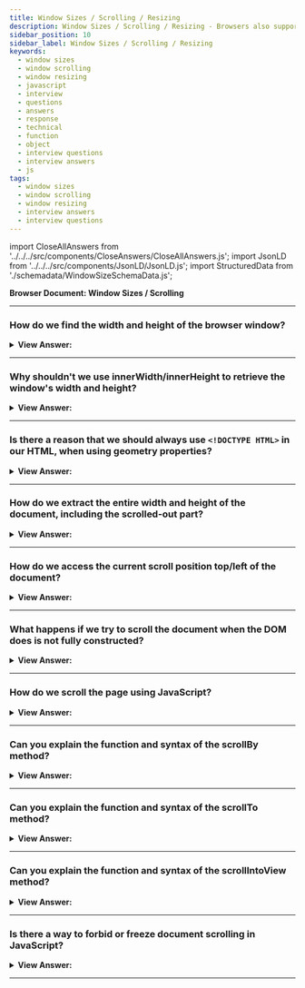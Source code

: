 ```yaml
---
title: Window Sizes / Scrolling / Resizing
description: Window Sizes / Scrolling / Resizing - Browsers also support properties like window.innerWidth/innerHeight. - JavaScript Interview Questions & Answers
sidebar_position: 10
sidebar_label: Window Sizes / Scrolling / Resizing
keywords:
  - window sizes
  - window scrolling
  - window resizing
  - javascript
  - interview
  - questions
  - answers
  - response
  - technical
  - function
  - object
  - interview questions
  - interview answers
  - js
tags:
  - window sizes
  - window scrolling
  - window resizing
  - interview answers
  - interview questions
---
```


import CloseAllAnswers from '../../../src/components/CloseAnswers/CloseAllAnswers.js';
import JsonLD from '../../../src/components/JsonLD/JsonLD.js';
import StructuredData from './schemadata/WindowSizeSchemaData.js';

<JsonLD data={StructuredData} />

<head>
  <title>Window Sizes / Scrolling / Resizing | HelloJavaScript.info</title>
</head>

**Browser Document: Window Sizes / Scrolling**

<CloseAllAnswers />

---

### How do we find the width and height of the browser window?

<details>
  <summary><strong>View Answer:</strong></summary>
  <div>
  <div><strong>Interview Response:</strong> To extact the window width and height, we can use the clientWidth/clientHeight of document.documentElement. Using this approach is the correct way to extract the width and height of the window, not window.innerWidth/innerHeight.
    </div><br />
  <div><strong className="codeExample">Code Example:</strong><br /><br />

  <div></div>

```js
// full window width
console.log(window.innerWidth);

// window width minus the scrollbar
console.log(document.documentElement.clientWidth);
```

  </div>
  </div>
</details>

---

### Why shouldn't we use innerWidth/innerHeight to retrieve the window's width and height?

<details>
  <summary><strong>View Answer:</strong></summary>
  <div>
  <div><strong>Interview Response:</strong> Browsers also support properties like window.innerWidth/innerHeight. They look like what we want, but they are not. If a scrollbar exists and takes up some space, clientWidth/clientHeight delivers the width/height without it (subtracts it). In other words, they return the width and height of the visible portion of the page that is accessible for content. The window.innerWidth/innerHeight properties include the scrollbar in their computation. Most of the time, we require the available window width. We should utilize documentElement.clientHeight/clientWidth to draw or place things within the scrollbar (if any).
    </div><br />
  <div><strong className="codeExample">Code Example:</strong><br /><br />

  <div></div>

```js
// full window width
console.log(window.innerWidth); // includes the scrollbar size in the return value

// window width minus the scrollbar
console.log(document.documentElement.clientWidth);
```

  </div>
  </div>
</details>

---

### Is there a reason that we should always use `<!DOCTYPE HTML>` in our HTML, when using geometry properties?

<details>
  <summary><strong>View Answer:</strong></summary>
  <div>
  <div><strong>Interview Response:</strong> When there is no &#8249;!DOCTYPE HTML&#8250; in HTML, top-level geometric properties may behave outside their intended behavior. Strange things are possible. We should alwaYs use !DOCTYPE HTML in modern web application development.
    </div>
  </div>
</details>

---

### How do we extract the entire width and height of the document, including the scrolled-out part?

<details>
  <summary><strong>View Answer:</strong></summary>
  <div>
  <div><strong>Interview Response:</strong> Theoretically, because the root document element document.documentElement and it encloses all of the information, we could measure the total size of the document as document.documentElement.scrollWidth/scrollHeight. However, these attributes do not operate as intended on that element throughout the entire page. If there is no scroll in Chrome/Safari/Opera, documentElement.scrollHeight may be smaller than documentElement.clientHeight! Isn't it strange? To acquire the complete document height with confidence, we should take the greatest of these properties.
    </div><br />
  <div><strong className="codeExample">Code Example:</strong><br /><br />

  <div></div>

```js
let scrollHeight = Math.max(
  document.body.scrollHeight,
  document.documentElement.scrollHeight,
  document.body.offsetHeight,
  document.documentElement.offsetHeight,
  document.body.clientHeight,
  document.documentElement.clientHeight
);

console.log('Full document height, with scrolled out part: ' + scrollHeight);
```

  </div>
  </div>
</details>

---

### How do we access the current scroll position top/left of the document?

<details>
  <summary><strong>View Answer:</strong></summary>
  <div>
  <div><strong>Interview Response:</strong> The current scroll is available in the special properties, window.pageXOffset/pageYOffset, which are read-only. This state ensures that we extract the current scroll state in all browsers.</div><br />
  <div><strong>Technical Response:</strong> DOM elements' scrollLeft/scrollTop attributes contain the current scroll state. document.documentElement is used for document scrolling. Most browsers support scrollLeft/scrollTop, except older WebKit-based browsers like Safari (bug 5991), where we need to use document.body instead of document.documentElement. Fortunately, we don't have to remember these quirks because the scroll gets provided in the read-only special properties window.pageXOffset/pageYOffset.
  </div><br />
  <div><strong className="codeExample">Code Example:</strong><br /><br />

  <div></div>

```js
console.log('Current scroll from the top: ' + window.pageYOffset);
console.log('Current scroll from the left: ' + window.pageXOffset);
```

  </div>
  </div>
</details>

---

### What happens if we try to scroll the document when the DOM does is not fully constructed?

<details>
  <summary><strong>View Answer:</strong></summary>
  <div>
  <div><strong>Interview Response:</strong> If we try to scroll the page with a script in &#8249;head&#8250;, it fails because the DOM is not fully built. It is common to place these scripts at the bottom of the document or in a deferred script.</div><br />
  <div><strong>Technical Response:</strong> To scroll the page with JavaScript, the DOM must be fully constructed. For example, attempting to scroll the page with a script in the &#8249;head&#8250; fails because the DOM is not fully built. It is common to place these scripts at the bottom of the document or in a deferred script. The defer property instructs the browser not to wait for the script to complete. Instead, the browser continues processing the HTML and building the DOM. The script loads "in the background" and starts when the DOM fully builds.
  </div><br />
  <div><strong className="codeExample">Code Example:</strong><br /><br />

  <div></div>

```html
<p>...content before script...</p>

<script
  defer
  src="https://javascript.info/article/script-async-defer/long.js?speed=1"
></script>

<!-- visible immediately -->
<p>...content after script...</p>
```

  </div>
  </div>
</details>

---

### How do we scroll the page using JavaScript?

<details>
  <summary><strong>View Answer:</strong></summary>
  <div>
  <div><strong>Interview Response:</strong> The simplest solution is to use the special methods window.scrollBy(x,y) and window.scrollTo(pageX,pageY). These methods function in the same way for all browsers.</div><br />
  <div><strong>Technical Response:</strong> Regular items can be scrolled by adjusting the scrollTop/scrollLeft values. We implement this for the page by using document.documentElement.scrollTop/scrollLeft (except in Safari, where we should use document.body.scrollTop/Left instead). Another option is to use the specific methods window.scrollBy(x,y) and window.scrollTo(x,y) (pageX,pageY). These approaches function in the same way for all browsers.
  </div>
  </div>
</details>

---

### Can you explain the function and syntax of the scrollBy method?

<details>
  <summary><strong>View Answer:</strong></summary>
  <div>
  <div><strong>Interview Response:</strong> The scrollBy(x,y) method scrolls the page related to its current location. ScrollBy(0,10), for example, scrolls the page 10px down. It uses two non-optional parameters, including the x and y coordinates. An additional parameter option, ScrollToOptions, accesses left, top, and behavior properties in a dictionary object.
    </div><br />
  <div><strong className="codeExample">Syntax:</strong><br /><br />

  <div></div>

```js
window.scrollBy(x - coord, y - coord);
window.scrollBy(options);
```

  </div><br />
  <div><strong className="codeExample">Code Example:</strong><br /><br />

  <div></div>

```js
// To scroll down one page:
window.scrollBy(0, window.innerHeight);

// Using scrollBy Options object
window.scrollBy({
  top: 100,
  left: 100,
  behavior: 'smooth',
});
```

  </div>
  </div>
</details>

---

### Can you explain the function and syntax of the scrollTo method?

<details>
  <summary><strong>View Answer:</strong></summary>
  <div>
  <div><strong>Interview Response:</strong> The scrollTo(pageX,pageY) method scrolls the page to absolute coordinates, such that the top-left corner of the viewable area has coordinates (pageX, pageY) relative to the top-left corner of the document.
    </div><br />
  <div><strong className="codeExample">Syntax:</strong><br /><br />

  <div></div>

```js
window.scrollTo(x - coord, y - coord);
window.scrollTo(options);
```

  </div><br />
  <div><strong className="codeExample">Code Example:</strong><br /><br />

  <div></div>

```js
// Using scrollTo Options object
window.scrollTo({
  top: 100,
  left: 100,
  behavior: 'smooth',
});
```

:::note
It is like setting scrollLeft/scrollTop. To scroll to the beginning, we can use scrollTo(0,0). These methods function in the same way for all browsers. Window.scrollTo() moves the cursor to a specific set of coordinates in the document. The scrollTo() method of the element interface scrolls to a particular set of coordinates inside a given element.
:::

  </div>
  </div>
</details>

---

### Can you explain the function and syntax of the scrollIntoView method?

<details>
  <summary><strong>View Answer:</strong></summary>
  <div>
  <div><strong>Interview Response:</strong> The call to elem. scrollIntoView(top) scrolls the page to reveal elem. There is just one boolean parameter. If top=true (that is the default), the page scrolls to make elem appear on the top of the window. The upper edge of the element aligns with the window top. If top=false, the page scrolls to make elem appear at the bottom. The bottom edge of the element aligns with the window bottom.
    </div>
  </div>
</details>

---

### Is there a way to forbid or freeze document scrolling in JavaScript?

<details>
  <summary><strong>View Answer:</strong></summary>
  <div>
  <div><strong>Interview Response:</strong> It’s enough to set document.body.style.overflow = "hidden" to make the document un-scrollable. The page will "freeze" when it is currently scrolling. The same technique stops the scroll for additional components, not just for document.body. The disadvantage of this strategy is that the scrollbar vanishes, impacting the presentation of the document.
    </div><br />
  <div><strong className="codeExample">Code Example:</strong><br /><br />

  <div></div>

```js
// Freeze the page
document.body.style.overflow = 'hidden';

// Unfreeze the page
document.body.style.overflow = '';
```

:::note
If it occupied some space, that space is now free, and the content “jumps” to fill it. That looks odd, but if we compare clientWidth before and after the freeze, there is a workaround. If it increased (the scrollbar disappeared), add padding to document.body in place of the scrollbar to keep the content width the same.
:::

  </div>
  </div>
</details>

---
